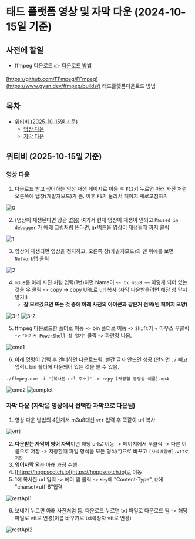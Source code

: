 # 태드 플랫폼 영상 및 자막 다운 (2024-10-15일 기준)
## 사전에 할일
- ffmpeg 다운로드 👉️ [다운로드 방법](https://github.com/bambi0714/my/tree/main/doc/ffmpeg) 

[https://github.com/FFmpeg/FFmpeg](https://www.gyan.dev/ffmpeg/builds/)
태드플렛폼다운로드 방법

## 목차
<!-- TOC start -->
- [위티비 (2025-10-15일 기준)](#위티비-2025-10-15일-기준)
   * [영상 다운](#영상-다운)
   * [자막 다운](#자막-다운-자막은-영상에서-선택한-자막으로-다운됨)
<!-- TOC end -->

## 위티비 (2025-10-15일 기준)
### 영상 다운
1. 다운로드 받고 싶어하는 영상 재생 페이지로 이동 후 `F12`키 누르면 아래 사진 처럼 오른쪽에 탭창(개발자모드)가 뜸. 이후 `F5`키 눌러서 페이지 새로고침하기
   
  ![0](https://github.com/user-attachments/assets/53b34718-0cb9-4d6f-80f7-90d6f96bc443)

2. (영상이 재생된다면 상관 없음) 여기서 현재 영상이 재생이 안되고 `Paused in debugger` 가 애래 그림처럼 뜬다면, `❚▶`버튼을 영상이 재생될때 까지 클릭
   
  ![1](https://github.com/user-attachments/assets/5c85eb75-2ca6-40ea-8199-50a6e9373617)

3. 영상이 재생되면 영상을 정지하고, 오른쪽 창(개발자모드)의 맨 위에를 보면 `Network`탭 클릭

  ![2](https://github.com/user-attachments/assets/b6c76aea-6e1d-4ae7-be88-28e29e01d3db)

4. `m3u8`를 아래 사진 처럼 입력(1번)하면 Name이 `~~ tx.m3u8 ~~` 이렇게 되어 있는 것을 우 클릭 -> copy -> copy URL로 url 복사 (자막 다운받을려면 해당 창 닫지 말기!)
    - **잘 모르겠으면 뜨는 것 중에 아래 사진의 아이콘과 같은거 선택(빈 페이지 모양)**

  ![3-1](https://github.com/user-attachments/assets/76b1bd36-b4eb-498e-9ada-9c31b26ba583) ![3-2](https://github.com/user-attachments/assets/8e697107-3ee1-43f6-b328-a7ee85493d61)


5. ffmpeg 다운로드한 폴더로 이동 -> bin 폴더로 이동 -> `Shift`키 + 마우스 우클릭 -> `"여기서 PowerShell 창 열기"` 클릭 -> 파란창 나옴.

  ![cmd1](https://github.com/user-attachments/assets/09129e37-2a53-4176-bd50-0c2779c33116)

6. 아래 명령어 입력 후 엔터하면 다운로드됨. 빨간 글자 안뜨면 성공 (안되면 `./` 빼고 입력). bin 폴더에 다운되어 있는 것을 볼 수 있음.
```
./ffmpeg.exe -i "[복사한 url 주소]" -c copy [저장할 동영상 이름].mp4
```

  ![cmd2](https://github.com/user-attachments/assets/ed65c083-af0c-43e3-800b-6dd9c3555f9d)
  ![complet](https://github.com/user-attachments/assets/8cd58dd2-39a2-43f0-978c-253f18c85a67)


### 자막 다운 (자막은 영상에서 선택한 자막으로 다운됨)
1. 영상 다운 방법의 4단계서 m3u8대신 `vtt` 입력 후 똑같이 url 복사

 ![vtt1](https://github.com/user-attachments/assets/c39323a5-2a2c-47ff-96a1-2587370485ff)

2. **다운받는 자막이 영어 자막**이면 해당 url로 이동 -> 페이지에서 우클릭 -> 다른 이름으로 저장 -> 저장할때 파일 형식을 모든 형식(*)으로 바꾸고 `[자막파일명].vtt로 저장`
3. **영어자막 외**는 아래 과정 수행
4. [https://hoppscotch.io](https://hoppscotch.io)로 이동
5. 1에 복사한 url 입력 -> 헤더 탭 클릭 -> `Key`에 "Content-Type", `값`에 "charset=utf-8"입력

  ![restApI1](https://github.com/user-attachments/assets/0b914bb8-e36b-4137-a617-669be6795426)

6. 보내기 누르면 아래 사진처럼 뜸. 다운로드 누르면 txt 파일로 다운로드 됨 -> 해당 파일로 vtt로 변경(이름 바꾸기로 txt확장자 vtt로 변경)

![restApI2](https://github.com/user-attachments/assets/e2f9078c-d5ec-4d4b-b07a-367a33488e4b)


